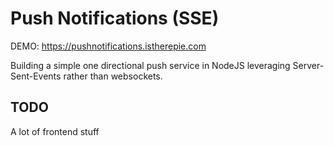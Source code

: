 # Push Notifications (SSE)
DEMO: https://pushnotifications.istherepie.com

Building a simple one directional push service in NodeJS leveraging Server-Sent-Events rather than websockets. 

## TODO
A lot of frontend stuff